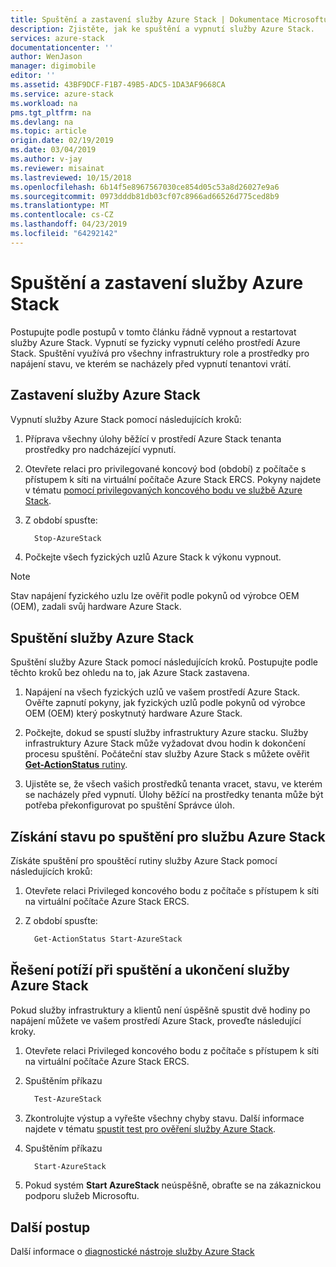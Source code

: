 ```yaml
---
title: Spuštění a zastavení služby Azure Stack | Dokumentace Microsoftu
description: Zjistěte, jak ke spuštění a vypnutí služby Azure Stack.
services: azure-stack
documentationcenter: ''
author: WenJason
manager: digimobile
editor: ''
ms.assetid: 43BF9DCF-F1B7-49B5-ADC5-1DA3AF9668CA
ms.service: azure-stack
ms.workload: na
pms.tgt_pltfrm: na
ms.devlang: na
ms.topic: article
origin.date: 02/19/2019
ms.date: 03/04/2019
ms.author: v-jay
ms.reviewer: misainat
ms.lastreviewed: 10/15/2018
ms.openlocfilehash: 6b14f5e8967567030ce854d05c53a8d26027e9a6
ms.sourcegitcommit: 0973dddb81db03cf07c8966ad66526d775ced8b9
ms.translationtype: MT
ms.contentlocale: cs-CZ
ms.lasthandoff: 04/23/2019
ms.locfileid: "64292142"
---
```

# <a name="start-and-stop-azure-stack"></a>Spuštění a zastavení služby Azure Stack
Postupujte podle postupů v tomto článku řádně vypnout a restartovat služby Azure Stack. Vypnutí se fyzicky vypnutí celého prostředí Azure Stack. Spuštění využívá pro všechny infrastruktury role a prostředky pro napájení stavu, ve kterém se nacházely před vypnutí tenantovi vrátí.

## <a name="stop-azure-stack"></a>Zastavení služby Azure Stack 

Vypnutí služby Azure Stack pomocí následujících kroků:

1. Příprava všechny úlohy běžící v prostředí Azure Stack tenanta prostředky pro nadcházející vypnutí. 

2. Otevřete relaci pro privilegované koncový bod (období) z počítače s přístupem k síti na virtuální počítače Azure Stack ERCS. Pokyny najdete v tématu [pomocí privilegovaných koncového bodu ve službě Azure Stack](azure-stack-privileged-endpoint.md).

3. Z období spusťte:

    ```powershell
      Stop-AzureStack
    ```

4. Počkejte všech fyzických uzlů Azure Stack k výkonu vypnout.

> [!Note]  
> Stav napájení fyzického uzlu lze ověřit podle pokynů od výrobce OEM (OEM), zadali svůj hardware Azure Stack. 

## <a name="start-azure-stack"></a>Spuštění služby Azure Stack 

Spuštění služby Azure Stack pomocí následujících kroků. Postupujte podle těchto kroků bez ohledu na to, jak Azure Stack zastavena.

1. Napájení na všech fyzických uzlů ve vašem prostředí Azure Stack. Ověřte zapnutí pokyny, jak fyzických uzlů podle pokynů od výrobce OEM (OEM) který poskytnutý hardware Azure Stack.

2. Počkejte, dokud se spustí služby infrastruktury Azure stacku. Služby infrastruktury Azure Stack může vyžadovat dvou hodin k dokončení procesu spuštění. Počáteční stav služby Azure Stack s můžete ověřit [ **Get-ActionStatus** rutiny](#get-the-startup-status-for-azure-stack).

3. Ujistěte se, že všech vašich prostředků tenanta vracet, stavu, ve kterém se nacházely před vypnutí. Úlohy běžící na prostředky tenanta může být potřeba překonfigurovat po spuštění Správce úloh.

## <a name="get-the-startup-status-for-azure-stack"></a>Získání stavu po spuštění pro službu Azure Stack

Získáte spuštění pro spouštěcí rutiny služby Azure Stack pomocí následujících kroků:

1. Otevřete relaci Privileged koncového bodu z počítače s přístupem k síti na virtuální počítače Azure Stack ERCS.

2. Z období spusťte:

    ```powershell
      Get-ActionStatus Start-AzureStack
    ```

## <a name="troubleshoot-startup-and-shutdown-of-azure-stack"></a>Řešení potíží při spuštění a ukončení služby Azure Stack

Pokud služby infrastruktury a klientů není úspěšně spustit dvě hodiny po napájení můžete ve vašem prostředí Azure Stack, proveďte následující kroky. 

1. Otevřete relaci Privileged koncového bodu z počítače s přístupem k síti na virtuální počítače Azure Stack ERCS.

2. Spuštěním příkazu 

    ```powershell
      Test-AzureStack
      ```

3. Zkontrolujte výstup a vyřešte všechny chyby stavu. Další informace najdete v tématu [spustit test pro ověření služby Azure Stack](azure-stack-diagnostic-test.md).

4. Spuštěním příkazu

    ```powershell
      Start-AzureStack
    ```

5. Pokud systém **Start AzureStack** neúspěšně, obraťte se na zákaznickou podporu služeb Microsoftu. 

## <a name="next-steps"></a>Další postup 

Další informace o [diagnostické nástroje služby Azure Stack](azure-stack-diagnostics.md)

